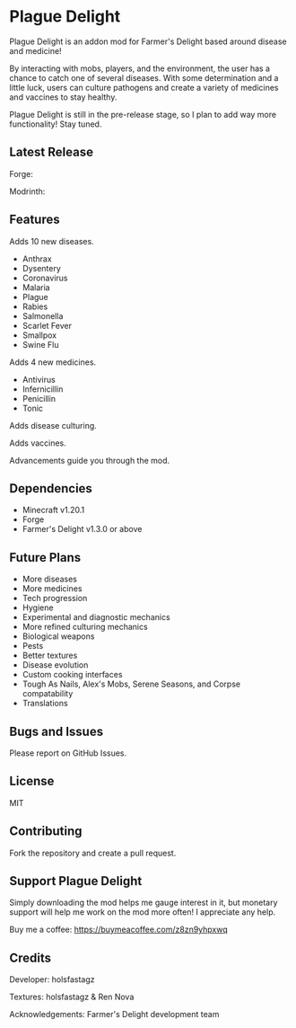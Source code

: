 # Plague Delight

Plague Delight is an addon mod for Farmer's Delight based around disease and
medicine!

By interacting with mobs, players, and the environment, the user has a chance
to catch one of several diseases. With some determination and a little luck,
users can culture pathogens and create a variety of medicines and vaccines to
stay healthy.

Plague Delight is still in the pre-release stage, so I plan to add way more
functionality! Stay tuned.

## Latest Release

Forge:

Modrinth:

## Features

Adds 10 new diseases.
- Anthrax
- Dysentery
- Coronavirus
- Malaria
- Plague 
- Rabies
- Salmonella
- Scarlet Fever
- Smallpox
- Swine Flu

Adds 4 new medicines.
- Antivirus
- Infernicillin
- Penicillin
- Tonic 

Adds disease culturing.

Adds vaccines.

Advancements guide you through the mod.

## Dependencies

- Minecraft v1.20.1
- Forge
- Farmer's Delight v1.3.0 or above

## Future Plans

- More diseases
- More medicines
- Tech progression
- Hygiene
- Experimental and diagnostic mechanics
- More refined culturing mechanics
- Biological weapons
- Pests
- Better textures
- Disease evolution
- Custom cooking interfaces
- Tough As Nails, Alex's Mobs, Serene Seasons, and Corpse compatability
- Translations

## Bugs and Issues

Please report on GitHub Issues.

## License

MIT

## Contributing

Fork the repository and create a pull request.

## Support Plague Delight

Simply downloading the mod helps me gauge interest in it, but monetary support
will help me work on the mod more often! I appreciate any help.

Buy me a coffee: https://buymeacoffee.com/z8zn9yhpxwq

## Credits

Developer: holsfastagz

Textures: holsfastagz & Ren Nova

Acknowledgements: Farmer's Delight development team
